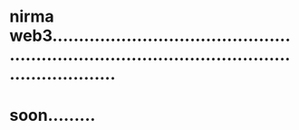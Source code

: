 # nirma web3......................................................................................................................
# soon.........
